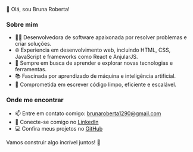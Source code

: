 👋 Olá, sou Bruna Roberta!

### Sobre mim

- 👨‍💻 Desenvolvedora de software apaixonada por resolver problemas e criar soluções.
- 🌐 Experiencia em desenvolvimento web, incluindo HTML, CSS, JavaScript e frameworks como React e AnjularJS.
- 🚀 Sempre em busca de aprender e explorar novas tecnologias e ferramentas.
- 📚 Fascinada por aprendizado de máquina e inteligência artificial.
- 🎯 Comprometida em escrever código limpo, eficiente e escalável.

### Onde me encontrar

- 📫 Entre em contato comigo: [brunaroberta1290@gmail.com](mailto:brunaroberta1290@gmail.com)
- 💼 Conecte-se comigo no [LinkedIn]([https://www.linkedin.com/in/seu-nome-de-usuario/](https://www.linkedin.com/in/bruna-roberta-a46541285))
- 💻 Confira meus projetos no [GitHub]([https://github.com/seu-nome-de-usuario](https://github.com/brunartt))

Vamos construir algo incrível juntos! 💪
